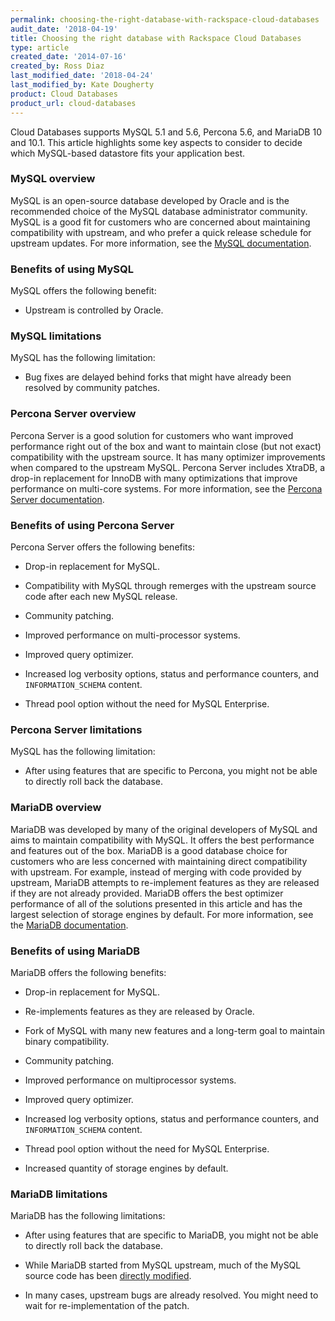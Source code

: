 ```yaml
---
permalink: choosing-the-right-database-with-rackspace-cloud-databases
audit_date: '2018-04-19'
title: Choosing the right database with Rackspace Cloud Databases
type: article
created_date: '2014-07-16'
created_by: Ross Diaz
last_modified_date: '2018-04-24'
last_modified_by: Kate Dougherty
product: Cloud Databases
product_url: cloud-databases
---
```


Cloud Databases supports MySQL 5.1 and 5.6, Percona 5.6, and MariaDB 10 and
10.1. This article highlights some key aspects to consider to decide which MySQL-based datastore fits your application best.

### MySQL overview

MySQL is an open-source database developed by Oracle and is the recommended
choice of the MySQL database administrator community. MySQL is a good fit
for customers who are concerned about maintaining compatibility with upstream,
and who prefer a quick release schedule for upstream updates. For more
information, see the [MySQL documentation](https://dev.mysql.com).

### Benefits of using MySQL

MySQL offers the following benefit:

- Upstream is controlled by Oracle.

### MySQL limitations

MySQL has the following limitation:

- Bug fixes are delayed behind forks that might have already been resolved
  by community patches.

### Percona Server overview

Percona Server is a good solution for customers who want improved
performance right out of the box and want to maintain close (but not
exact) compatibility with the upstream source. It has many optimizer
improvements when compared to the upstream MySQL. Percona Server
includes XtraDB, a drop-in replacement for InnoDB with many
optimizations that improve performance on multi-core systems. For more
information, see the [Percona Server
documentation](https://www.percona.com/software/percona-server).

### Benefits of using Percona Server

Percona Server offers the following benefits:

-   Drop-in replacement for MySQL.

-   Compatibility with MySQL through remerges with the upstream source code
    after each new MySQL release.

-   Community patching.

-   Improved performance on multi-processor systems.

-   Improved query optimizer.

-   Increased log verbosity options, status and performance counters,
    and `INFORMATION_SCHEMA` content.

-   Thread pool option without the need for MySQL Enterprise.

### Percona Server limitations

MySQL has the following limitation:

- After using features that are specific to Percona, you might not be able to
  directly roll back the database.

### MariaDB overview

MariaDB was developed by many of the original developers of MySQL and
aims to maintain compatibility with MySQL. It offers the best
performance and features out of the box. MariaDB is a good database choice for
customers who are less concerned with maintaining direct compatibility with
upstream. For example, instead of merging with code provided by upstream,
MariaDB attempts to re-implement features as they are released if they are
not already provided. MariaDB offers the best optimizer performance of all of
the solutions presented in this article and has the largest selection of
storage engines by default. For more information, see the [MariaDB
documentation](https://mariadb.org/en/about/).

### Benefits of using MariaDB

MariaDB offers the following benefits:

-   Drop-in replacement for MySQL.

-   Re-implements features as they are released by Oracle.

-   Fork of MySQL with many new features and a long-term goal to
    maintain binary compatibility.

-   Community patching.

-   Improved performance on multiprocessor systems.

-   Improved query optimizer.

-   Increased log verbosity options, status and performance counters,
    and `INFORMATION_SCHEMA` content.

-   Thread pool option without the need for MySQL Enterprise.

-   Increased quantity of storage engines by default.

### MariaDB limitations

MariaDB has the following limitations:

-   After using features that are specific to MariaDB, you might not be able to
    directly roll back the database.

-   While MariaDB started from MySQL upstream, much of the MySQL source code
    has been [directly
    modified](https://mariadb.com/kb/en/library/incompatibilities-and-feature-differences-between-mariadb-102-and-mysql-57/).

-   In many cases, upstream bugs are already resolved. You might need to wait
    for re-implementation of the patch.
